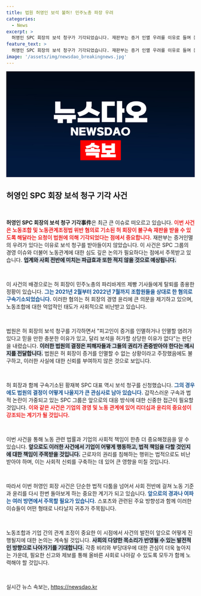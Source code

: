 ```yaml
---
title: 법원 허영인 보석 불허! 민주노총 파장 우려
categories:
  - News
excerpt: >
  허영인 SPC 회장의 보석 청구가 기각되었습니다. 재판부는 증거 인멸 우려를 이유로 들며 불구속 재판 요청을 거절했고, 사건의 전말과 배경이 더욱 궁금해지는 상황입니다. 클릭해서 자세한 내용을 확인하세요!
feature_text: >
  허영인 SPC 회장의 보석 청구가 기각되었습니다. 재판부는 증거 인멸 우려를 이유로 들며 불구속 재판 요청을 거절했고, 사건의 전말과 배경이 더욱 궁금해지는 상황입니다. 클릭해서 자세한 내용을 확인하세요!
image: '/assets/img/newsdao_breakingnews.jpg'
---
```


<p><img src="/assets/img/newsdao_breakingnews.jpg" alt="ontimetimes 속보" /></p>

<h2 data-ke-size="size26">허영인 SPC 회장 보석 청구 기각 사건</h2>

<p data-ke-size="size16">&nbsp;</p>

<p><strong>허영인 SPC 회장의 보석 청구 기각事件</strong>은 최근 큰 이슈로 떠오르고 있습니다. <b><span style="color: #ee2323;">이번 사건은 노동조합 및 노동관계조정법 위반 혐의로 기소된 허 회장이 불구속 재판을 받을 수 있도록 해달라는 요청이 법원에 의해 기각되었다는 점에서 중요합니다.</span></b> 재판부는 증거인멸의 우려가 있다는 이유로 보석 청구를 받아들이지 않았습니다. 이 사건은 SPC 그룹의 경영 이슈와 더불어 노동관계에 대한 심도 깊은 논의가 필요하다는 점에서 주목받고 있습니다. <b><span style="background-color: #21538527;">업계와 사회 전반에 미치는 파급효과 또한 적지 않을 것으로 예상됩니다.</span></b></p>

<p data-ke-size="size16">&nbsp;</p>

<p>이 사건의 배경으로는 허 회장이 민주노총의 파리바게뜨 제빵 기사들에게 탈퇴를 종용한 정황이 있습니다. <b><span style="color: #1a5490;">그는 2021년 2월부터 2022년 7월까지 조합원들을 상대로 한 혐의로 구속기소되었습니다.</span></b> 이러한 혐의는 허 회장의 경영 윤리에 큰 의문을 제기하고 있으며, 노동조합에 대한 억압적인 태도가 사회적으로 비난받고 있습니다.</p>

<p data-ke-size="size16">&nbsp;</p>

<p>법원은 허 회장의 보석 청구를 기각하면서 "피고인이 증거를 인멸하거나 인멸할 염려가 있다고 믿을 만한 충분한 이유가 있고, 달리 보석을 허가할 상당한 이유가 없다"는 판단을 내렸습니다. <b><span style="background-color: #21538527;">이러한 법원의 결정은 피해자들과 그들의 권리가 존중받아야 한다는 메시지를 전달합니다.</span></b> 법원은 허 회장이 증거를 인멸할 수 없는 상황이라고 주장했음에도 불구하고, 이러한 사실에 대한 신뢰를 부여하지 않은 것으로 보입니다.</p>

<p data-ke-size="size16">&nbsp;</p>

<p>허 회장과 함께 구속기소된 황재복 SPC 대표 역시 보석 청구를 신청했습니다. <b><span style="color: #1a5490;">그의 경우에도 법원의 결정이 어떻게 나올지가 큰 관심사로 남아 있습니다.</span></b> 갑작스러운 구속과 법적 논란이 가중되고 있는 SPC 그룹은 앞으로의 대응 방식에 대한 신중한 접근이 필요할 것입니다. <b><span style="color: #ee2323;">이와 같은 사건은 기업의 경영 및 노동 관계에 있어 리더십과 윤리의 중요성이 강조되는 계기가 될 것입니다.</span></b></p>

<p data-ke-size="size16">&nbsp;</p>

<p>이번 사건을 통해 노동 관련 법률과 기업의 사회적 책임이 한층 더 중요해졌음을 알 수 있습니다. <b><span style="background-color: #21538527;">앞으로도 이러한 사건에서 기업이 어떻게 행동하고, 법적 책임을 다할 것인지에 대한 책임이 주목받을 것입니다.</span></b> 근로자의 권리를 침해하는 행위는 법적으로도 비난받아야 하며, 이는 사회적 신뢰를 구축하는 데 있어 큰 영향을 미칠 것입니다. </p>

<p data-ke-size="size16">&nbsp;</p>

<p>따라서 이번 허영인 회장 사건은 단순한 법적 다툼을 넘어서 사회 전반에 걸쳐 노동 기준과 윤리를 다시 한번 돌아보게 하는 중요한 계기가 되고 있습니다. <b><span style="color: #1a5490;">앞으로의 경과나 여파는 여러 방면에서 주목할 필요가 있습니다.</span></b> 스포츠와 관련된 주요 방향성과 함께 이러한 이슈들이 어떤 형태로 나타날지 귀추가 주목됩니다. </p>

<p data-ke-size="size16">&nbsp;</p>

<p>노동조합과 기업 간의 관계 조정이 중요한 이 시점에서 사건의 발전이 앞으로 어떻게 진행될지에 대한 논의는 계속될 것입니다. <b><span style="background-color: #21538527;">사회의 다양한 목소리가 반영될 수 있는 발전적인 방향으로 나아가기를 기대합니다.</span></b> 각종 비리와 부당대우에 대한 관심이 더욱 높아지는 가운데, 필요한 신고와 제보를 통해 올바른 사회로 나아갈 수 있도록 모두가 함께 노력해야 할 것입니다. </p>

<p data-ke-size="size16">&nbsp;</p>
실시간 뉴스 속보는, <a href="https://newsdao.kr" rel="dofollow">https://newsdao.kr</a>


